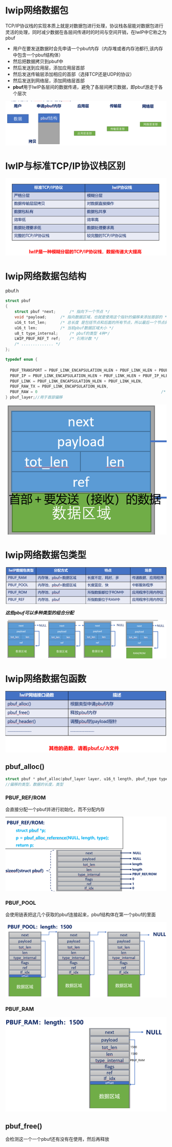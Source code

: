 # lwip网络数据包

TCP/IP协议栈的实现本质上就是对数据包进行处理，协议栈各层能对数据包进行灵活的处理，同时减少数据在各层间传递时的时间与空间开销，在lwIP中它称之为pbuf

- 用户在要发送数据时会先申请一个pbuf内存（内存堆或者内存池都行,该内存中包含一个pbuf结构体）
- 然后把数据拷贝到pbuf中
- 然后发送到应用层，添加应用层首部
- 然后发送传输层添加相应的首部（选择TCP还是UDP的协议）
- 然后发送到网络层，添加网络层首部
- **pbuf**用于lwIP各层间的数据传递，避免了各层间拷贝数据，即pbuf游走于各个层次

![image-20250426164910865](https://raw.githubusercontent.com/ZhangZhen-huia/Note/main/img/202504261649916.png)

# lwIP与标准TCP/IP协议栈区别

![image-20250426164922177](https://raw.githubusercontent.com/ZhangZhen-huia/Note/main/img/202504261649234.png)

# lwip网络数据包结构

pbuf.h

```c
struct pbuf 
{ 
    struct pbuf *next; 		/* 指向下一个节点 */ 
    void *payload; 		/* 指向数据区域，也就是使用这个指针的偏移来添加首部的 */ 
    u16_t tot_len; 		/* 总长度 是包括节点和后面的所有节点，所以最后一个节点的tot_len等于len*/ 
    u16_t len; 			/* 当前pbuf数据区域大小 */
    u8_t type_internal; 	/* pbuf的类型 4种*/
    LWIP_PBUF_REF_T ref; 	/* 引用计数 */ 
    /* .............. */ 
}; 

```

```c
typedef enum {

  PBUF_TRANSPORT = PBUF_LINK_ENCAPSULATION_HLEN + PBUF_LINK_HLEN + PBUF_IP_HLEN + PBUF_TRANSPORT_HLEN,/* 传输层报头的空闲空间（发送数据）*/ 
  PBUF_IP = PBUF_LINK_ENCAPSULATION_HLEN + PBUF_LINK_HLEN + PBUF_IP_HLEN,/* 网络层IP头的空闲空间（ICMP应答）*/ 
  PBUF_LINK = PBUF_LINK_ENCAPSULATION_HLEN + PBUF_LINK_HLEN,			/* 链路层报头(IP分片、ARP数据包)*/ 
  PBUF_RAW_TX = PBUF_LINK_ENCAPSULATION_HLEN,						   /* 以太网前附加封装头的空闲空间 */ 
  PBUF_RAW = 0													    /* 原始层，不预留任何空间 */ 
} pbuf_layer;//用于首部偏移
```

![image-20250426170649123](https://raw.githubusercontent.com/ZhangZhen-huia/Note/main/img/202504261706153.png)

# lwip网络数据包类型

![image-20250426171025760](https://raw.githubusercontent.com/ZhangZhen-huia/Note/main/img/202504261710808.png)

***这些pbuf可以多种类型的组合分配***

![image-20250426171306181](https://raw.githubusercontent.com/ZhangZhen-huia/Note/main/img/202504261713229.png)

# lwip网络数据包函数

![image-20250426171352687](https://raw.githubusercontent.com/ZhangZhen-huia/Note/main/img/202504261713730.png)

## pbuf_alloc()

```c
struct pbuf * pbuf_alloc(pbuf_layer layer, u16_t length, pbuf_type type)
//偏移的类型，数据的长度，类型
```

### PBUF_REF/ROM

会直接分配一个pbuf并进行初始化，而不分配内存

![image-20250426180930354](https://raw.githubusercontent.com/ZhangZhen-huia/Note/main/img/202504261809417.png)

### PBUF_POOL

会使用链表把这几个获取的pbuf连接起来，pbuf结构体在第一个pbuf的里面

![image-20250426180941730](https://raw.githubusercontent.com/ZhangZhen-huia/Note/main/img/202504261809794.png)

### PBUF_RAM

![image-20250427150553715](https://raw.githubusercontent.com/ZhangZhen-huia/Note/main/img/202504271505771.png)

##  pbuf_free()

会检测这一个一个pbuf还有没有在使用，然后再释放